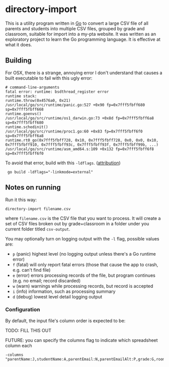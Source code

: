 # directory-import

This is a utility program written in [Go](https://golang.org/) to convert a large CSV file of all parents and students into multiple CSV files, grouped by grade and classroom, suitable for import into a my-pta website.  It was written as an exploratory project to learn the Go programming language.  It is effective at what it does. 

## Building
For OSX, there is a strange, annoying error I don't understand that causes a built executable to fail with this ugly error:

````
# command-line-arguments
fatal error: runtime: bsdthread_register error
runtime stack:
runtime.throw(0x4576a0, 0x21)
/usr/local/go/src/runtime/panic.go:527 +0x90 fp=0x7fff5fbff680 sp=0x7fff5fbff668
runtime.goenvs()
/usr/local/go/src/runtime/os1_darwin.go:73 +0x8d fp=0x7fff5fbff6a8 sp=0x7fff5fbff680
runtime.schedinit()
/usr/local/go/src/runtime/proc1.go:60 +0x83 fp=0x7fff5fbff6f0 sp=0x7fff5fbff6a8
runtime.rt0_go(0x7fff5fbff728, 0x10, 0x7fff5fbff728, 0x0, 0x0, 0x10, 0x7fff5fbff910, 0x7fff5fbff93c, 0x7fff5fbff93f, 0x7fff5fbff99b, ...)
/usr/local/go/src/runtime/asm_amd64.s:109 +0x132 fp=0x7fff5fbff6f8 sp=0x7fff5fbff6f0
````

To avoid that error, build with this `-ldflags`. ([attribution](https://github.com/golang/go/issues/8801#issuecomment-66460009))
```
 go build -ldflags="-linkmode=external"
```



## Notes on running
Run it this way:
```
directory-import filename.csv
```
where `filename.csv` is the CSV file that you want to process.  It will create a set of CSV files broken out by grade+classroom in a folder under you current folder titled `csv-output`.
 
You may optionally turn on logging output with the `-l` flag, possible values are:
 
 * `p` (panic) highest level (no logging output unless there's a Go runtime error)
 * `f` (fatal) will only report fatal errors (those that cause the app to crash, e.g. can't find file)
 * `e` (error) errors processing records of the file, but program continues (e.g. no email; record discarded)
 * `w` (warn) warnings while processing records, but record is accepted
 * `i` (info) information, such as processing summary
 * `d` (debug) lowest level detail logging output
 
 ### Configuration
 By default, the input file's column order is expected to be:
 
 TODO: FILL THIS OUT
 
 FUTURE: you can specify the columns flag to indicate which spreadsheet column each 
 
 ```
 -columns "parentName:J,studentName:A,parentEmail:N,parentEmailAlt:P,grade:G,room:B"
 ```